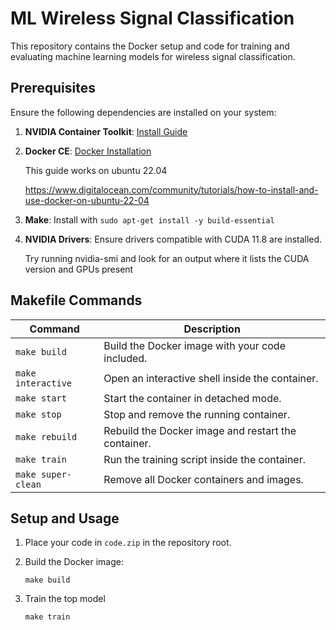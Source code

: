 # ML Wireless Signal Classification

This repository contains the Docker setup and code for training and evaluating machine learning models for wireless signal classification.

## Prerequisites

Ensure the following dependencies are installed on your system:
1. **NVIDIA Container Toolkit**: [Install Guide](https://docs.nvidia.com/datacenter/cloud-native/container-toolkit/install-guide.html)
2. **Docker CE**: [Docker Installation](https://docs.docker.com/get-docker/)

   This guide works on ubuntu 22.04 

   https://www.digitalocean.com/community/tutorials/how-to-install-and-use-docker-on-ubuntu-22-04

4. **Make**: Install with `sudo apt-get install -y build-essential`
5. **NVIDIA Drivers**: Ensure drivers compatible with CUDA 11.8 are installed.
   
   Try running nvidia-smi and look for an output where it lists the CUDA version and GPUs present

## Makefile Commands

| Command            | Description                                      |
|--------------------|--------------------------------------------------|
| `make build`       | Build the Docker image with your code included.  |
| `make interactive` | Open an interactive shell inside the container.  |
| `make start`       | Start the container in detached mode.            |
| `make stop`        | Stop and remove the running container.           |
| `make rebuild`     | Rebuild the Docker image and restart the container. |
| `make train`       | Run the training script inside the container.    |
| `make super-clean` | Remove all Docker containers and images.         |

## Setup and Usage

1. Place your code in `code.zip` in the repository root.
2. Build the Docker image:

   ```make build```
3. Train the top model

   ```make train```
